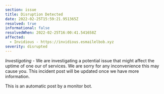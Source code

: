 ```yaml
---
section: issue
title: Disruption Detected
date: 2022-02-25T15:59:21.951365Z
resolved: true
informational: false
resolvedWhen: 2022-02-25T16:00:41.541658Z
affected:
  - Invidious - https://invidious.esmailelbob.xyz
severity: disrupted
---
```

*Investigating* - We are investigating a potential issue that might affect the uptime of one our of services. We are sorry for any inconvenience this may cause you. This incident post will be updated once we have more information.

This is an automatic post by a monitor bot.
        